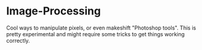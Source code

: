 # Image-Processing
Cool ways to manipulate pixels, or even makeshift "Photoshop tools".
This is pretty experimental and might require some tricks to get things working correctly.
